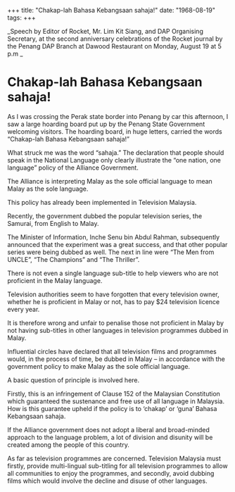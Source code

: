 +++ 
title: "Chakap-lah Bahasa Kebangsaan sahaja!"
date: "1968-08-19"
tags:
+++

_Speech by Editor of Rocket, Mr. Lim Kit Siang, and DAP Organising Secretary, at the second anniversary celebrations of the Rocket journal by the Penang DAP Branch at Dawood Restaurant on Monday, August 19 at 5 p.m
_
# Chakap-lah Bahasa Kebangsaan sahaja!

As I was crossing the Perak state border into Penang by car this afternoon, I saw a large hoarding board put up by the Penang State Government welcoming visitors. The hoarding board, in huge letters, carried the words “Chakap-lah Bahasa Kebangsaan sahaja!”

What struck me was the word “sahaja.” The declaration that people should speak in the National Language only clearly illustrate the “one nation, one language” policy of the Alliance Government.</u>

The Alliance is interpreting Malay as the sole official language to mean Malay as the sole language.

This policy has already been implemented in Television Malaysia.

Recently, the government dubbed the popular television series, the Samurai, from English to Malay.

The Minister of Information, Inche Senu bin Abdul Rahman, subsequently announced that the experiment was a great success, and that other popular series were being dubbed as well. The next in line were “The Men from UNCLE”, “The Champions” and “The Thriller”.

There is not even a single language sub-title to help viewers who are not proficient in the Malay language.

Television authorities seem to have forgotten that every television owner, whether he is proficient in Malay or not, has to pay $24 television licence every year.

It is therefore wrong and unfair to penalise those not proficient in Malay by not having sub-titles in other languages in television programmes dubbed in Malay.

Influential circles have declared that all television films and programmes would, in the process of time, be dubbed in Malay – in accordance with the government policy to make Malay as the sole official language.

A basic question of principle is involved here.

Firstly, this is an infringement of Clause 152 of the Malaysian Constitution which guaranteed the sustenance and free use of all language in Malaysia. How is this guarantee upheld if the policy is to ‘chakap’ or ‘guna’ Bahasa Kebangsaan sahaja.

If the Alliance government does not adopt a liberal and broad-minded approach to the language problem, a lot of division and disunity will be created among the people of this country.

As far as television programmes are concerned. Television Malaysia must firstly, provide multi-lingual sub-titling for all television programmes to allow all communities to enjoy the programmes, and secondly, avoid dubbing films which would involve the decline and disuse of other languages.
 
